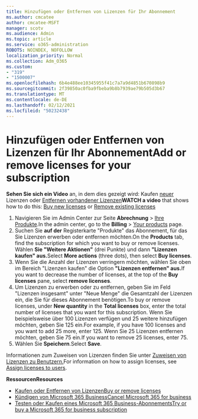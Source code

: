 ```yaml
---
title: Hinzufügen oder Entfernen von Lizenzen für Ihr Abonnement
ms.author: cmcatee
author: cmcatee-MSFT
manager: scotv
ms.audience: Admin
ms.topic: article
ms.service: o365-administration
ROBOTS: NOINDEX, NOFOLLOW
localization_priority: Normal
ms.collection: Adm_O365
ms.custom:
- "319"
- "1500007"
ms.openlocfilehash: 6b4e488ee10345955f41c7a7a9d4851b670898b9
ms.sourcegitcommit: 2f39850ac0fba9fbeba9b8b7939ae79b505d3b67
ms.translationtype: MT
ms.contentlocale: de-DE
ms.lasthandoff: 02/12/2021
ms.locfileid: "50232438"
---
```

# <a name="add-or-remove-licenses-for-your-subscription"></a><span data-ttu-id="ac562-102">Hinzufügen oder Entfernen von Lizenzen für Ihr Abonnement</span><span class="sxs-lookup"><span data-stu-id="ac562-102">Add or remove licenses for your subscription</span></span>

<span data-ttu-id="ac562-103">**Sehen Sie sich ein Video** an, in dem dies gezeigt wird: Kaufen [neuer](https://go.microsoft.com/fwlink/p/?linkid=2154857) Lizenzen oder [Entfernen vorhandener Lizenzen](https://go.microsoft.com/fwlink/p/?linkid=2154938)</span><span class="sxs-lookup"><span data-stu-id="ac562-103">**WATCH a video** that shows how to do this: [Buy new licenses](https://go.microsoft.com/fwlink/p/?linkid=2154857) or [Remove existing licenses](https://go.microsoft.com/fwlink/p/?linkid=2154938)</span></span>

1. <span data-ttu-id="ac562-104">Navigieren Sie im Admin Center zur Seite **Abrechnung** > [Ihre Produkte](https://go.microsoft.com/fwlink/p/?linkid=842054).</span><span class="sxs-lookup"><span data-stu-id="ac562-104">In the admin center, go to the **Billing** > [Your products](https://go.microsoft.com/fwlink/p/?linkid=842054) page.</span></span>
2. <span data-ttu-id="ac562-105">Suchen Sie **auf der** Registerkarte "Produkte" das Abonnement, für das Sie Lizenzen erwerben oder entfernen möchten.</span><span class="sxs-lookup"><span data-stu-id="ac562-105">On the **Products** tab, find the subscription for which you want to buy or remove licenses.</span></span> <span data-ttu-id="ac562-106">Wählen **Sie "Weitere Aktionen"** (drei Punkte) und dann **"Lizenzen kaufen" aus.**</span><span class="sxs-lookup"><span data-stu-id="ac562-106">Select **More actions** (three dots), then select **Buy licenses**.</span></span>
3. <span data-ttu-id="ac562-107">Wenn Sie die Anzahl der Lizenzen verringern möchten, wählen Sie oben im Bereich "Lizenzen kaufen" die Option  **"Lizenzen entfernen" aus.**</span><span class="sxs-lookup"><span data-stu-id="ac562-107">If you want to decrease the number of licenses, at the top of the **Buy licenses** pane, select **remove licenses**.</span></span>
4. <span data-ttu-id="ac562-108">Um Lizenzen zu erwerben  oder zu  entfernen, geben Sie im Feld "Lizenzen insgesamt" unter "Neue Menge" die Gesamtzahl der Lizenzen ein, die Sie für dieses Abonnement benötigen.</span><span class="sxs-lookup"><span data-stu-id="ac562-108">To buy or remove licenses, under **New quantity** in the **Total licenses** box, enter the total number of licenses that you want for this subscription.</span></span> <span data-ttu-id="ac562-109">Wenn Sie beispielsweise über 100 Lizenzen verfügen und 25 weitere hinzufügen möchten, geben Sie 125 ein.</span><span class="sxs-lookup"><span data-stu-id="ac562-109">For example, if you have 100 licenses and you want to add 25 more, enter 125.</span></span> <span data-ttu-id="ac562-110">Wenn Sie 25 Lizenzen entfernen möchten, geben Sie 75 ein.</span><span class="sxs-lookup"><span data-stu-id="ac562-110">If you want to remove 25 licenses, enter 75.</span></span>
5. <span data-ttu-id="ac562-111">Wählen Sie **Speichern**.</span><span class="sxs-lookup"><span data-stu-id="ac562-111">Select **Save**.</span></span>

<span data-ttu-id="ac562-112">Informationen zum Zuweisen von Lizenzen finden Sie unter [Zuweisen von Lizenzen zu Benutzern.](https://docs.microsoft.com/microsoft-365/admin/manage/assign-licenses-to-users)</span><span class="sxs-lookup"><span data-stu-id="ac562-112">For information on how to assign licenses, see [Assign licenses to users](https://docs.microsoft.com/microsoft-365/admin/manage/assign-licenses-to-users).</span></span>

<span data-ttu-id="ac562-113">**Ressourcen**</span><span class="sxs-lookup"><span data-stu-id="ac562-113">**Resources**</span></span>
  
- [<span data-ttu-id="ac562-114">Kaufen oder Entfernen von Lizenzen</span><span class="sxs-lookup"><span data-stu-id="ac562-114">Buy or remove licenses</span></span>](https://docs.microsoft.com/microsoft-365/commerce/licenses/buy-licenses)
- [<span data-ttu-id="ac562-115">Kündigen von Microsoft 365 Business</span><span class="sxs-lookup"><span data-stu-id="ac562-115">Cancel Microsoft 365 for business</span></span>](https://docs.microsoft.com/microsoft-365/commerce/subscriptions/cancel-your-subscription)
- [<span data-ttu-id="ac562-116">Testen oder Kaufen eines Microsoft 365 Business-Abonnements</span><span class="sxs-lookup"><span data-stu-id="ac562-116">Try or buy a Microsoft 365 for business subscription</span></span>](https://docs.microsoft.com/microsoft-365/commerce/try-or-buy-microsoft-365)